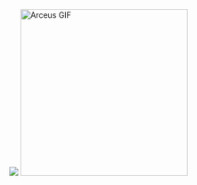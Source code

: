 <img src="https://capsule-render.vercel.app/api?type=waving&height=300&color=gradient&text=Natan%20Pereira&textBg=false&fontColor=32004A&fontAlign=50&desc=Programming%20Live%20Style&descSize=20&animation=twinkling" />


<img src="https://media.giphy.com/media/Xw8EzEOaLbU3bKfdZ5/giphy.gif" alt="Arceus GIF" width="300"/>
